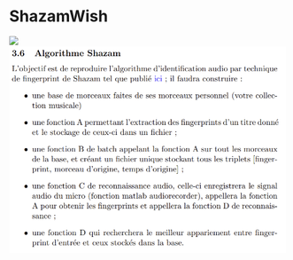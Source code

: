 ﻿# ShazamWish
<img src="https://github.com/Nyries/ShazamWish/assets/136320490/e118a0f1-b82d-4717-84b3-fd9f3296dba9" width="300" />
<img src="subject.png" width="500" />


